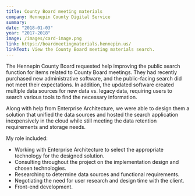 ```yaml
---
title: County Board meeting materials
company: Hennepin County Digital Service
summary: 
date: "2018-01-03"
year: "2017-2018"
image: /images/card-image.png
link: https://boardmeetingmaterials.hennepin.us/
linkText: View the County Board meeting materials search.
---
```

The Hennepin County Board requested help improving the public search function for items related to County Board meetings. They had recently purchased new administrative software, and the public-facing search did not meet their expectations. In addition, the updated software created multiple data sources for new data vs. legacy data, requiring users to search various tools to find the necessary information. 

Along with help from Enterprise Architecture, we were able to design them a solution that unified the data sources and hosted the search application inexpensively in the cloud while still meeting the data retention requirements and storage needs.

<p class="toggle-role">My role included:</p>

- Working with Enterprise Architecture to select the appropriate technology for the designed solution.
- Consulting throughout the project on the implementation design and chosen technologies.
- Researching to determine data sources and functional requirements.
- Negotiating the need for user research and design time with the client.
- Front-end development.
